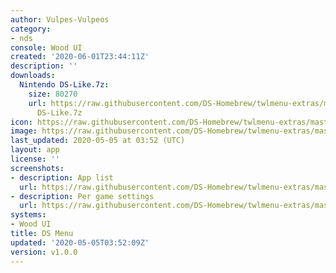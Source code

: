 ```yaml
---
author: Vulpes-Vulpeos
category:
- nds
console: Wood UI
created: '2020-06-01T23:44:11Z'
description: ''
downloads:
  Nintendo DS-Like.7z:
    size: 80270
    url: https://raw.githubusercontent.com/DS-Homebrew/twlmenu-extras/master/_nds/TWiLightMenu/akmenu/themes/Nintendo
      DS-Like.7z
icon: https://raw.githubusercontent.com/DS-Homebrew/twlmenu-extras/master/unistore/icons/ak.png
image: https://raw.githubusercontent.com/DS-Homebrew/twlmenu-extras/master/unistore/icons/ak.png
last_updated: 2020-05-05 at 03:52 (UTC)
layout: app
license: ''
screenshots:
- description: App list
  url: https://raw.githubusercontent.com/DS-Homebrew/twlmenu-extras/master/_nds/TWiLightMenu/akmenu/themes/meta/Nintendo%20DS-Like/screenshots/app-list.png
- description: Per game settings
  url: https://raw.githubusercontent.com/DS-Homebrew/twlmenu-extras/master/_nds/TWiLightMenu/akmenu/themes/meta/Nintendo%20DS-Like/screenshots/per-game-settings.png
systems:
- Wood UI
title: DS Menu
updated: '2020-05-05T03:52:09Z'
version: v1.0.0
---
```

